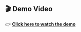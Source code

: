 ## 🎬 Demo Video

👉 [**Click here to watch the demo**](https://drive.google.com/file/d/1rPdGxSzHGDiwP5--G95Y8bvjBeUiO2wX/view?usp=drive_link)
